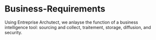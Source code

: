 # Business-Requirements
Using Entreprise Archutect, we anlayse the function of a business intelligence tool: sourcing and collect, traitement, storage, diffusion, and security.
